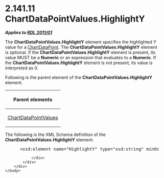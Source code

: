 <html dir="LTR" xmlns:mshelp="http://msdn.microsoft.com/mshelp" xmlns:ddue="http://ddue.schemas.microsoft.com/authoring/2003/5" xmlns:xlink="http://www.w3.org/1999/xlink" xmlns:tool="http://www.microsoft.com/tooltip">
    <head>
        <meta http-equiv="Content-Type" content="text/html; CHARSET=utf-8"></meta>
        <meta name="save" content="history"></meta>
        <title>2.141.11 ChartDataPointValues.HighlightY</title>
        <xml>
            <mshelp:toctitle title="2.141.11 ChartDataPointValues.HighlightY"></mshelp:toctitle>
            <mshelp:rltitle title="[MS-RDL]: ChartDataPointValues.HighlightY"></mshelp:rltitle>
            <mshelp:keyword index="A" term="d61ee63e-0b9c-4c6c-a4b3-f8067537d6a4"></mshelp:keyword>
            <mshelp:attr name="DCSext.ContentType" value="open specification"></mshelp:attr>
            <mshelp:attr name="AssetID" value="d61ee63e-0b9c-4c6c-a4b3-f8067537d6a4"></mshelp:attr>
            <mshelp:attr name="TopicType" value="kbRef"></mshelp:attr>
            <mshelp:attr name="DCSext.Title" value="[MS-RDL]: ChartDataPointValues.HighlightY" />
        </xml>
    </head>
    <body>
        <div id="header">
            <h1 class="heading">2.141.11 ChartDataPointValues.HighlightY</h1>
        </div>
        <div id="mainSection">
            <div id="mainBody">
                <div id="allHistory" class="saveHistory"></div>
                <div id="sectionSection0" class="section" name="collapseableSection">
                    

<p><b><i>Applies to </i></b><a href="bf2bab1a-b608-4bcc-b718-1cc1baa9579c.html"><b><i>RDL 2011/01</i></b></a></p>

<p>The <b>ChartDataPointValues.HighlightY</b> element specifies
the highlighted Y value for a <a href="86cf2a9b-4610-4ffe-8fff-16480a7bf6a4.html">ChartDataPoint</a>. The <b>ChartDataPointValues.HighlightY</b>
element is optional. If the <b>ChartDataPointValues.HighlightY</b> element is
present, its value MUST be a <b>Numeric</b> or an expression that evaluates to
a <b>Numeric</b>. If the <b>ChartDataPointValues.HighlightY</b> element is not
present, its value is interpreted as 0.</p>

<p>Following is the parent element of the <b>ChartDataPointValues.HighlightY</b>
element.</p>

<table>
 <thead>
  <tr>
   <th>
   <p>Parent elements</p>
   </th>
  </tr>
 </thead>
 <tr>
  <td>
  <p><a href="363590aa-46c3-499a-927f-a6495a0b1ab6.html">ChartDataPointValues</a></p>
  </td>
 </tr>
</table>

<p>The following is the XML Schema definition of the <b>ChartDataPointValues.HighlightY</b>
element.</p>

<dl>
<dd>
<div><pre> &lt;xsd:element name=&quot;HighlightY&quot; type=&quot;xsd:string&quot; minOccurs=&quot;0&quot; /&gt;
</pre></div>
</dd></dl>


                </div>
            </div>
        </div>
    </body>
</html>